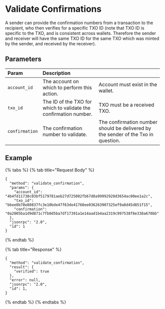 # Validate Confirmations

A sender can provide the confirmation numbers from a transaction to the recipient, who then verifies for a specific TXO ID \(note that TXO ID is specific to the TXO, and is consistent across wallets. Therefore the sender and receiver will have the same TXO ID for the same TXO which was minted by the sender, and received by the receiver\).

## Parameters

| Param | Description |  |
| :--- | :--- | :--- |
| `account_id` | The account on which to perform this action. | Account must exist in the wallet. |
| `txo_id` | The ID of the TXO for which to validate the confirmation number. | TXO must be a received TXO. |
| `confirmation` | The confirmation number to validate. | The confirmation number should be delivered by the sender of the Txo in question. |

## Example

{% tabs %}
{% tab title="Request Body" %}
```text
{
  "method": "validate_confirmation",
  "params": {
    "account_id": "4b4fd11738c03bf5179781aeb27d725002fb67d8a99992920d3654ac00ee1a2c",
    "txo_id": "bbee8b70e80837fc3e10bde47f63de41768ee036263907325ef9a8d45d851f15",
    "confirmation": "0a2005ba1d9d871c7fb0d5ba7df17391a1e14aad1b4aa2319c997538f8e338a670bb"
  },
  "jsonrpc": "2.0",
  "id": 1
}
```
{% endtab %}

{% tab title="Response" %}
```text
{
  "method": "validate_confirmation",
  "result": {
    "verified": true
  },
  "error": null,
  "jsonrpc": "2.0",
  "id": 1,
}
```
{% endtab %}
{% endtabs %}

